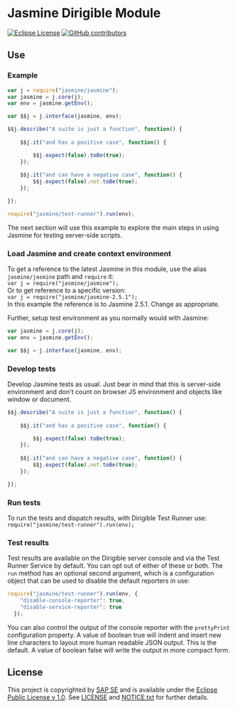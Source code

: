 # Jasmine Dirigible Module

[![Eclipse License](http://img.shields.io/badge/license-Eclipse-brightgreen.svg)](LICENSE)
[![GitHub contributors](https://img.shields.io/github/contributors/dirigiblelabs/ext-jasmine.svg)](https://github.com/dirigiblelabs/ext-jasmine/graphs/contributors)

## Use
### Example
```javascript
var j = require("jasmine/jasmine");
var jasmine = j.core(j);
var env = jasmine.getEnv();

var $$j = j.interface(jasmine, env);

$$j.describe("A suite is just a function", function() {
   
    $$j.it("and has a positive case", function() {

		$$j.expect(false).toBe(true);
	});
	
	$$j.it("and can have a negative case", function() {
		$$j.expect(false).not.toBe(true);
	});	  

});

require("jasmine/test-runner").run(env);
```
The next section will use this example to explore the main steps in using Jasmine for testing server-side scripts.

### Load Jasmine and create context environment
To get a reference to the latest Jasmine in this module, use the alias `jasmine/jasmine` path and `require` it:  
`var j = require("jasmine/jasmine");`  
Or to get reference to a specific version:  
`var j = require("jasmine/jasmine-2.5.1");`  
In this example the reference is to Jasmine 2.5.1. Change as appropriate.

Further, setup test environment as you normally would with Jasmine:  
```javascript
var jasmine = j.core(j);
var env = jasmine.getEnv();

var $$j = j.interface(jasmine, env);
```

### Develop tests
Develop Jasmine tests as usual. Just bear in mind that this is server-side environment and don't count on browser JS environment and objects like window or document.  
  
```javascript
$$j.describe("A suite is just a function", function() {
   
    $$j.it("and has a positive case", function() {

		$$j.expect(false).toBe(true);
	});
	
	$$j.it("and can have a negative case", function() {
		$$j.expect(false).not.toBe(true);
	});	  

});
```

### Run tests
To run the tests and dispatch results, with Dirigible Test Runner use:  
`require("jasmine/test-runner").run(env);`  

### Test results
Test results are available on the Dirigible server console and via the Test Runner Service by default. You can opt out of either of these or both. The `run` method has an optional second argument, which is a configuration object that can be used to disable the default reporters in use:  
```javascript
require("jasmine/test-runner").run(env, {
    "disable-console-reporter": true,
    "disable-service-reporter": true
  });
```

You can also control the output of the console reporter with the `prettyPrint` configuration property. A value of boolean true will indent and insert new line characters to layout more human readable JSON output. This is the default. A value of boolean false will write the output in more compact form.

## License

This project is copyrighted by [SAP SE](http://www.sap.com/) and is available under the [Eclipse Public License v 1.0](https://www.eclipse.org/legal/epl-v10.html). See [LICENSE](LICENSE) and [NOTICE.txt](NOTICE.txt) for further details.
